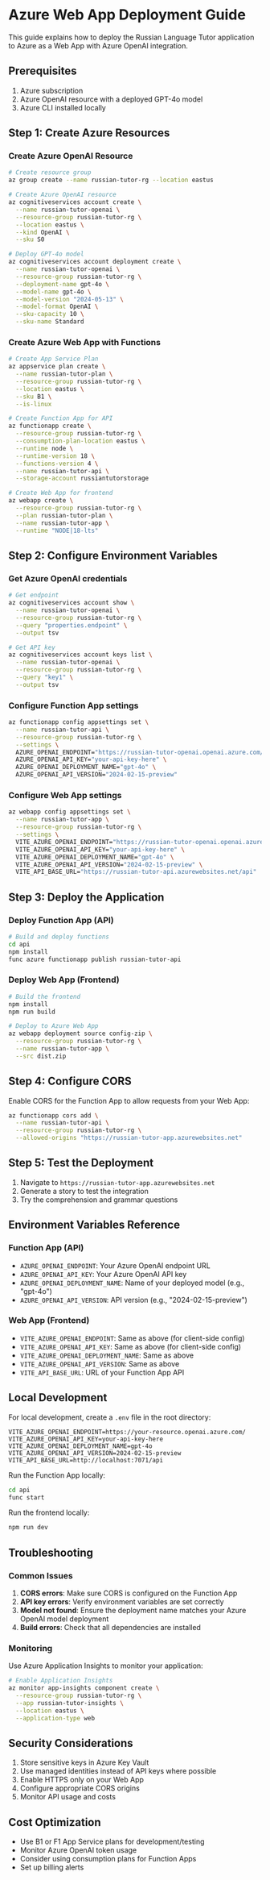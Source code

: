 # Azure Web App Deployment Guide

This guide explains how to deploy the Russian Language Tutor application to Azure as a Web App with Azure OpenAI integration.

## Prerequisites

1. Azure subscription
2. Azure OpenAI resource with a deployed GPT-4o model
3. Azure CLI installed locally

## Step 1: Create Azure Resources

### Create Azure OpenAI Resource

```bash
# Create resource group
az group create --name russian-tutor-rg --location eastus

# Create Azure OpenAI resource
az cognitiveservices account create \
  --name russian-tutor-openai \
  --resource-group russian-tutor-rg \
  --location eastus \
  --kind OpenAI \
  --sku S0

# Deploy GPT-4o model
az cognitiveservices account deployment create \
  --name russian-tutor-openai \
  --resource-group russian-tutor-rg \
  --deployment-name gpt-4o \
  --model-name gpt-4o \
  --model-version "2024-05-13" \
  --model-format OpenAI \
  --sku-capacity 10 \
  --sku-name Standard
```

### Create Azure Web App with Functions

```bash
# Create App Service Plan
az appservice plan create \
  --name russian-tutor-plan \
  --resource-group russian-tutor-rg \
  --location eastus \
  --sku B1 \
  --is-linux

# Create Function App for API
az functionapp create \
  --resource-group russian-tutor-rg \
  --consumption-plan-location eastus \
  --runtime node \
  --runtime-version 18 \
  --functions-version 4 \
  --name russian-tutor-api \
  --storage-account russiantutorstorage

# Create Web App for frontend
az webapp create \
  --resource-group russian-tutor-rg \
  --plan russian-tutor-plan \
  --name russian-tutor-app \
  --runtime "NODE|18-lts"
```

## Step 2: Configure Environment Variables

### Get Azure OpenAI credentials

```bash
# Get endpoint
az cognitiveservices account show \
  --name russian-tutor-openai \
  --resource-group russian-tutor-rg \
  --query "properties.endpoint" \
  --output tsv

# Get API key
az cognitiveservices account keys list \
  --name russian-tutor-openai \
  --resource-group russian-tutor-rg \
  --query "key1" \
  --output tsv
```

### Configure Function App settings

```bash
az functionapp config appsettings set \
  --name russian-tutor-api \
  --resource-group russian-tutor-rg \
  --settings \
  AZURE_OPENAI_ENDPOINT="https://russian-tutor-openai.openai.azure.com/" \
  AZURE_OPENAI_API_KEY="your-api-key-here" \
  AZURE_OPENAI_DEPLOYMENT_NAME="gpt-4o" \
  AZURE_OPENAI_API_VERSION="2024-02-15-preview"
```

### Configure Web App settings

```bash
az webapp config appsettings set \
  --name russian-tutor-app \
  --resource-group russian-tutor-rg \
  --settings \
  VITE_AZURE_OPENAI_ENDPOINT="https://russian-tutor-openai.openai.azure.com/" \
  VITE_AZURE_OPENAI_API_KEY="your-api-key-here" \
  VITE_AZURE_OPENAI_DEPLOYMENT_NAME="gpt-4o" \
  VITE_AZURE_OPENAI_API_VERSION="2024-02-15-preview" \
  VITE_API_BASE_URL="https://russian-tutor-api.azurewebsites.net/api"
```

## Step 3: Deploy the Application

### Deploy Function App (API)

```bash
# Build and deploy functions
cd api
npm install
func azure functionapp publish russian-tutor-api
```

### Deploy Web App (Frontend)

```bash
# Build the frontend
npm install
npm run build

# Deploy to Azure Web App
az webapp deployment source config-zip \
  --resource-group russian-tutor-rg \
  --name russian-tutor-app \
  --src dist.zip
```

## Step 4: Configure CORS

Enable CORS for the Function App to allow requests from your Web App:

```bash
az functionapp cors add \
  --name russian-tutor-api \
  --resource-group russian-tutor-rg \
  --allowed-origins "https://russian-tutor-app.azurewebsites.net"
```

## Step 5: Test the Deployment

1. Navigate to `https://russian-tutor-app.azurewebsites.net`
2. Generate a story to test the integration
3. Try the comprehension and grammar questions

## Environment Variables Reference

### Function App (API)
- `AZURE_OPENAI_ENDPOINT`: Your Azure OpenAI endpoint URL
- `AZURE_OPENAI_API_KEY`: Your Azure OpenAI API key
- `AZURE_OPENAI_DEPLOYMENT_NAME`: Name of your deployed model (e.g., "gpt-4o")
- `AZURE_OPENAI_API_VERSION`: API version (e.g., "2024-02-15-preview")

### Web App (Frontend)
- `VITE_AZURE_OPENAI_ENDPOINT`: Same as above (for client-side config)
- `VITE_AZURE_OPENAI_API_KEY`: Same as above (for client-side config)
- `VITE_AZURE_OPENAI_DEPLOYMENT_NAME`: Same as above
- `VITE_AZURE_OPENAI_API_VERSION`: Same as above
- `VITE_API_BASE_URL`: URL of your Function App API

## Local Development

For local development, create a `.env` file in the root directory:

```env
VITE_AZURE_OPENAI_ENDPOINT=https://your-resource.openai.azure.com/
VITE_AZURE_OPENAI_API_KEY=your-api-key-here
VITE_AZURE_OPENAI_DEPLOYMENT_NAME=gpt-4o
VITE_AZURE_OPENAI_API_VERSION=2024-02-15-preview
VITE_API_BASE_URL=http://localhost:7071/api
```

Run the Function App locally:
```bash
cd api
func start
```

Run the frontend locally:
```bash
npm run dev
```

## Troubleshooting

### Common Issues

1. **CORS errors**: Make sure CORS is configured on the Function App
2. **API key errors**: Verify environment variables are set correctly
3. **Model not found**: Ensure the deployment name matches your Azure OpenAI model deployment
4. **Build errors**: Check that all dependencies are installed

### Monitoring

Use Azure Application Insights to monitor your application:

```bash
# Enable Application Insights
az monitor app-insights component create \
  --resource-group russian-tutor-rg \
  --app russian-tutor-insights \
  --location eastus \
  --application-type web
```

## Security Considerations

1. Store sensitive keys in Azure Key Vault
2. Use managed identities instead of API keys where possible
3. Enable HTTPS only on your Web App
4. Configure appropriate CORS origins
5. Monitor API usage and costs

## Cost Optimization

- Use B1 or F1 App Service plans for development/testing
- Monitor Azure OpenAI token usage
- Consider using consumption plans for Function Apps
- Set up billing alerts